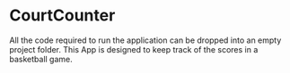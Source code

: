 # CourtCounter
All the code required to run the application can be dropped into an empty project folder.
This App is designed to keep track of the scores in a basketball game. 


